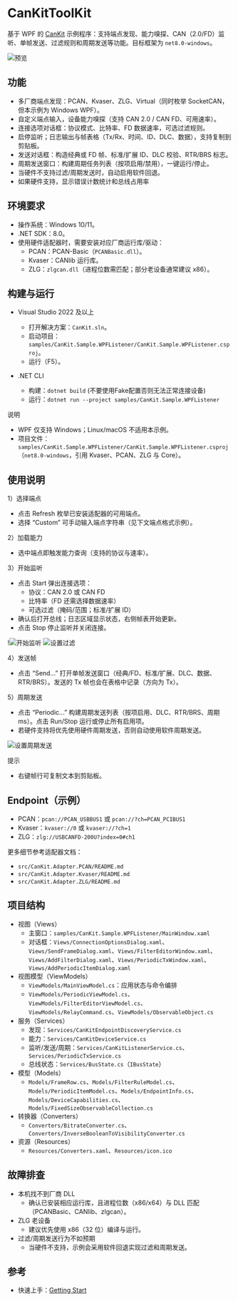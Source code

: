 # CanKitToolKit

基于 WPF 的 [CanKit](https://gitee.com/pkuyora/CanKit) 示例程序：支持端点发现、能力嗅探、CAN（2.0/FD）监听、单帧发送、过滤规则和周期发送等功能。目标框架为 `net8.0-windows`。

![预览](https://gitee.com/pkuyora/CanKitToolkit/raw/master/docs/pics/cankitdemo_preview1.png)

## 功能

- 多厂商端点发现：PCAN、Kvaser、ZLG、Virtual（同时枚举 SocketCAN，但本示例为 Windows WPF）。
- 自定义端点输入，设备能力嗅探（支持 CAN 2.0 / CAN FD、可用速率）。
- 连接选项对话框：协议模式、比特率、FD 数据速率，可选过滤规则。
- 启停监听；日志输出与帧表格（Tx/Rx、时间、ID、DLC、数据），支持复制到剪贴板。
- 发送对话框：构造经典或 FD 帧、标准/扩展 ID、DLC 校验、RTR/BRS 标志。
- 周期发送窗口：构建周期任务列表（按项启用/禁用），一键运行/停止。
- 当硬件不支持过滤/周期发送时，自动启用软件回退。
- 如果硬件支持，显示错误计数统计和总线占用率
## 环境要求

- 操作系统：Windows 10/11。
- .NET SDK：8.0。
- 使用硬件适配器时，需要安装对应厂商运行库/驱动：
  - PCAN：PCAN-Basic（`PCANBasic.dll`）。
  - Kvaser：CANlib 运行库。
  - ZLG：`zlgcan.dll`（进程位数需匹配；部分老设备通常建议 x86）。
## 构建与运行

- Visual Studio 2022 及以上
  - 打开解决方案：`CanKit.sln`。
  - 启动项目：`samples/CanKit.Sample.WPFListener/CanKit.Sample.WPFListener.csproj`。
  - 运行（F5）。

- .NET CLI
  - 构建：`dotnet build` (不要使用Fake配置否则无法正常连接设备)
  - 运行：`dotnet run --project samples/CanKit.Sample.WPFListener`

说明
- WPF 仅支持 Windows；Linux/macOS 不适用本示例。
- 项目文件：`samples/CanKit.Sample.WPFListener/CanKit.Sample.WPFListener.csproj`（`net8.0-windows`，引用 Kvaser、PCAN、ZLG 与 Core）。

## 使用说明

1）选择端点
- 点击 Refresh 枚举已安装适配器的可用端点。
- 选择 “Custom” 可手动输入端点字符串（见下文端点格式示例）。

2）加载能力
- 选中端点即触发能力查询（支持的协议与速率）。


3）开始监听
- 点击 Start 弹出连接选项：
  - 协议：CAN 2.0 或 CAN FD
  - 比特率（FD 还需选择数据速率）
  - 可选过滤（掩码/范围；标准/扩展 ID）
- 确认后打开总线；日志区域显示状态，右侧帧表开始更新。
- 点击 Stop 停止监听并关闭连接。

!![开始监听](https://gitee.com/pkuyora/CanKitToolkit/raw/master/docs/pics/cankitdemo_preview4.png)
![设置过滤](https://gitee.com/pkuyora/CanKitToolkit/raw/master/docs/pics/cankitdemo_preview2.png)

4）发送帧
- 点击 “Send...” 打开单帧发送窗口（经典/FD、标准/扩展、DLC、数据、RTR/BRS）。发送的 Tx 帧也会在表格中记录（方向为 Tx）。

5）周期发送
- 点击 “Periodic...” 构建周期发送列表（按项启用、DLC、RTR/BRS、周期 ms）。点击 Run/Stop 运行或停止所有启用项。
- 若硬件支持将优先使用硬件周期发送，否则自动使用软件周期发送。

![设置周期发送](https://gitee.com/pkuyora/CanKitToolkit/raw/master/docs/pics/cankitdemo_preview3.png)

提示
- 右键帧行可复制文本到剪贴板。

## Endpoint（示例）

- PCAN：`pcan://PCAN_USBBUS1` 或 `pcan://?ch=PCAN_PCIBUS1`
- Kvaser：`kvaser://0` 或 `kvaser://?ch=1`
- ZLG：`zlg://USBCANFD-200U?index=0#ch1`

更多细节参考适配器文档：
- `src/CanKit.Adapter.PCAN/README.md`
- `src/CanKit.Adapter.Kvaser/README.md`
- `src/CanKit.Adapter.ZLG/README.md`

## 项目结构

- 视图（Views）
  - 主窗口：`samples/CanKit.Sample.WPFListener/MainWindow.xaml`
  - 对话框：`Views/ConnectionOptionsDialog.xaml`、`Views/SendFrameDialog.xaml`、`Views/FilterEditorWindow.xaml`、`Views/AddFilterDialog.xaml`、`Views/PeriodicTxWindow.xaml`、`Views/AddPeriodicItemDialog.xaml`
- 视图模型（ViewModels）
  - `ViewModels/MainViewModel.cs`：应用状态与命令编排
  - `ViewModels/PeriodicViewModel.cs`、`ViewModels/FilterEditorViewModel.cs`、`ViewModels/RelayCommand.cs`、`ViewModels/ObservableObject.cs`
- 服务（Services）
  - 发现：`Services/CanKitEndpointDiscoveryService.cs`
  - 能力：`Services/CanKitDeviceService.cs`
  - 监听/发送/周期：`Services/CanKitListenerService.cs`、`Services/PeriodicTxService.cs`
  - 总线状态：`Services/BusState.cs`（`IBusState`）
- 模型（Models）
  - `Models/FrameRow.cs`、`Models/FilterRuleModel.cs`、`Models/PeriodicItemModel.cs`、`Models/EndpointInfo.cs`、`Models/DeviceCapabilities.cs`、`Models/FixedSizeObservableCollection.cs`
- 转换器（Converters）
  - `Converters/BitrateConverter.cs`、`Converters/InverseBooleanToVisibilityConverter.cs`
- 资源（Resources）
  - `Resources/Converters.xaml`、`Resources/icon.ico`

## 故障排查

- 本机找不到厂商 DLL
  - 确认已安装相应运行库，且进程位数（x86/x64）与 DLL 匹配（PCANBasic、CANlib、zlgcan）。
- ZLG 老设备
  - 建议优先使用 x86（32 位）编译与运行。
- 过滤/周期发送行为不如预期
  - 当硬件不支持，示例会采用软件回退实现过滤和周期发送。

## 参考

- 快速上手：[Getting Start](https://github.com/pkuyo/CanKit/blob/master/docs/zh/getting-started.md)

